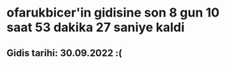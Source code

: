 # ofarukbicer'in gidisine son 8 gun 10 saat 53 dakika 27 saniye kaldi

## Gidis tarihi: 30.09.2022 :(